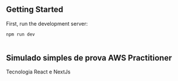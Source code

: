  
## Getting Started

First, run the development server:

```bash
npm run dev
 
```
## Simulado simples de prova AWS Practitioner 

Tecnologia React e NextJs


